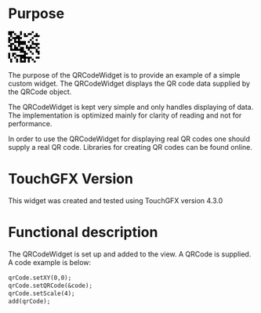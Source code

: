 Purpose
========

![example](screenshots/qr.bmp "Example - a 16x16 QR code scaled to a size of 64x64 pixels")

The purpose of the QRCodeWidget is to provide an example of a simple custom widget. 
The QRCodeWidget displays the QR code data supplied by the QRCode object.

The QRCodeWidget is kept very simple and only handles displaying of data. The implementation is optimized mainly for clarity of reading and not for performance.

In order to use the QRCodeWidget for displaying real QR codes one should supply a real QR code. Libraries for creating QR codes can be found online.

TouchGFX Version
=================

This widget was created and tested using TouchGFX version 4.3.0

Functional description
======================

The QRCodeWidget is set up and added to the view. A QRCode is supplied. A code example is below:

    qrCode.setXY(0,0);
    qrCode.setQRCode(&code);
    qrCode.setScale(4);
    add(qrCode);
